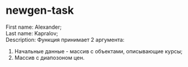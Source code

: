 # newgen-task
First name: Alexander;<br>
Last name: Kapralov;<br>
Description: Функция принимает 2 аргумента:<br>
1) Начальные данные - массив с объектами, описывающие курсы;<br>
2) Массив с диапозоном цен.<br>
